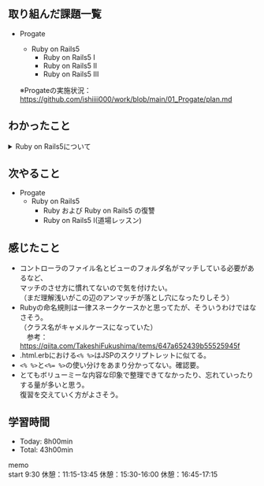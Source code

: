 ## 取り組んだ課題一覧
- Progate
  - Ruby on Rails5
    - Ruby on Rails5 I
    - Ruby on Rails5 II
    - Ruby on Rails5 III

  ※Progateの実施状況：<https://github.com/ishiiii000/work/blob/main/01_Progate/plan.md>

## わかったこと
<details>
<summary>Ruby on Rails5について</summary>

- Railsアプリの準備：`$ rails new tweet_app` ※tweet_appはアプリ名
- サーバー起動：`rails server`
- トップページ作成：`rails generate controller home top`
- html.erbはhtmlみたいなもん<br>
  参考：<https://qiita.com/T_Takahiro18/items/fb7d26a95935ca5b8cc7><br>
  - Rubyスクリプトが埋め込まれたhtmlファイルみたいなもん<br>
  - 最終的にはhtmlに変換されてブラウザで表示される
- コントローラ内のメソッドをアクションと呼ぶ<br>
  ※コントローラ内のアクションは、ブラウザに返すビューをviesフォルダの中から見つけ出す役割を担う。<br>
  　アクションは、コントローラと同じ名前のビューフォルダから、<br>
    アクションと同じ名前のHTMLファイルを探してブラウザに返す。
- ブラウザでページが表示されるまでの流れ；ルーティング → コントローラ → ビュー
- ルーティングはURLに対して、「どのコントローラの、どのアクション」で処理するかを決める「**対応表**」のこと
- ルーティングは「config/routes.rb」に定義される
  ```
  Rails.application.routes.draw do
    get "home/top => "home#top"
  end
  ```
  ※ルーティングに記述されていないURLにはアクセス不可<br>
  ※Springでいうリクエストマッピングと同じ感じに見える
- `rails generate controller home top`でコントローラ + 関連する各種ファイルが可能。<br>
  ※`home`はコントローラ名<br>
  同一コントローラが既に作成済の場合、`rails generate controller home アクション名`はもう使用できない。<br>
  （アクション名を変えても）
- CSSファイルは`app/assets/stylesheets`フォルダに入っている。<br>
  ※`rails generate controller home ...`の実行時に自動生成されている。<br>
  ※sccはCSSを拡張したもので、CSSを効率的に書く文法も使用できる。
- 画像の保存場所：`public`フォルダ配下
  ```
  <img src="/tweets.png"> ※ファイル名の先頭に/が必要
  ```
- `localhost:3000`に対応するルーティングは`get "/" => ...`
- リンク作成時：hrefの中をルーティングのURLにする `<a href="/about">TweetAppとは</a>`
- コントローラは処理単位に分ける ex)`home`、 `posts`
- 一覧ページを作成するときは、`index`というアクション名を使用することが一般的
- `rails generate controller` は `rails g controller` と省略可能
- html.erbファイル中では`<% %>`形式で囲むとhtmlファイル中にRubyのコードを記述できる<br>
  ※erbとはEmbedded Ruby(埋め込みRuby)の略
- 埋め込むRubyコードをブラウザに表示したい場合は`<%= %>`を用いる
- 配列は以下 A は許されるけど、Bは許されなかった。行単位に解釈するスクリプト言語だからと一旦思っている。
  ```
  # A
  posts = [
    "hoge",
    "fuga"
  ]

  # B
  posts = [
    "hoge"
    , "fuga"
  ]
  ```
- 変数定義はビューではなくアクションで行うのが一般的
- ビューで使用する変数をアクションに定義するときは、@を変数名につける
  ```
  def index
    @posts = [
      # elm
    ]
  end
  ```
- テーブル作成の準備：<br>
  マイグレーションファイルと呼ばれる、データベースに変更を指示するためのファイルを作成する。<br>
  ※マイグレーションファイルとは：データベースの設計図。
- 例えば、postsテーブルを作成する場合のコマンド：`rails g model Post content:text`<br>
  ※`Post`はテーブル名 ※コマンドは単数形、作成されるテーブルは複数形`posts`となる。<br>
  ※`content`はカラム名<br>
  ※`text`はデータ型..長い文字列
- マイグレーションファイルは`db/migrate`配下に生成される。
- マイグレーションファイルに基づいて、データベースに変更を反映 `$ rails db:migrate`<br>
  ※コマンドを叩くと、指定カラム以外にも、`id`,`create_at`,`update_at`などもカラムが作成される。
- マイグレーションエラー：Railsでは、データベース未反映のマイグレーションファイルがあるとエラーがでる。
- - Railsにおけるテーブル作成時は、コマンド上はテーブル名を単数形にするが、<br>
  作成されるテーブル名は複数形となる、などはしっかり覚えとておかないと落とし穴になりそう。
- テーブル操作するためには、Modelを用いる。<br>
  ※モデルは`rails g model Post content:text`のコマンドで合わせて生成されている。<br>
  ※モデルのクラスのファイルは`app/model`配下に存在する。<br>
  ※モデルは`ApplicationRecord`を継承している。
- 「**rails console**」はRubyのコードを手軽に実行できる環境
  ※rails consoleを実行するときはターミナルで`$ rails console`<br>
  ※`$ quit`でコンソール終了<br>
  ※コンソールでは変数宣言も可能
- モデルを用いてデータ登録する方法：`post = Post.new(content:"Hello World")` → `post.save`<br>
  ※saveメソッドを使うことができるのはPostモデルがApplicationRecordを継承しているため。
- テーブルからデータ取得<br>
  1件目を取得：`post = Post.first`<br>
  全件を取得：`post = Post.all` ※配列で取得される
- 共通HTMLのまとめかた：<br>
  Railsでは`vies/layouts/application.html.erb`に共通HTMLを書いておくことができる。<br>
  ※`application.html.erb`に書いておくとサイト全体に適用される。
  ※top.html.erbなどの各ビューファイルは`application.html.erb`内の`<%= yield %>`に代入される。
- リンク作成：<br>
  Railsでは`link_to`メソッドを用いると`a`タグを作成できる。
  ```
  <%= link_to("About", "/about") %>
  # htmlではこうなる
  # <a href="/about">About</a>
  ```
- selectっぽい感じで取得： `post = Post.find_by(id=3)`
- URLのパスに変数が含まれる場合のルーディング：
  ```
  get "posts/:id" => "posts#show"
  ```
  ※ルーティングは合致するURLを上から順に探すので、
  `post/:id`は`post/index`よりも下に定義する必要がある。
- リクエストパラメータの取得：
  ```
  def show
    @id = params[:id] # {id: 1} という八種が変数paramsに入っている
  end
  ```
- フォームに入力されたデータを送信するには：
  ```
  <%= form_tag("/posts/create") do %>

    <textarea></textarea>
    <input type="submit" value="投稿">
  <% end %>
  ```
  ※データベース更新するときは、ルーティングのリクエストメソッドはpostになる<br>
   `post "posts/create" => "posts#create"`
- リダイレクト：
  ```
  def create
    redirect_to("/posts/index") # 指定したURLに転送する
  end
  ```
- formの内容をサーバサイドに送るために：
  ```
  <textarea name="content"></textarea>
  # こうするとname属性の値をキーとしたハッシュがRails側に送られる　paramsとして
  ```
- 変数paramsまとめ
  - ① 「:○○」を使ったルーティングのURLから値を取得する
  - ②　「name="○○"」がついたフォームの入力内容を受け取る
- orderメソッド：
  ```
  def index
    @posts = Post.all.order(created_: :desc)
  end
  ```
</details>

## 次やること
- Progate
  - Ruby on Rails5
    - Ruby および Ruby on Rails5 の復讐
    - Ruby on Rails5 I(道場レッスン)

## 感じたこと
- コントローラのファイル名とビューのフォルダ名がマッチしている必要があるなど、<br>
  マッチのさせ方に慣れてないので気を付けたい。<br>
  （まだ理解浅いがこの辺のアンマッチが落とし穴になったりしそう）
- Rubyの命名規則は一律スネークケースかと思ってたが、そういうわけではなさそう。<br>
  （クラス名がキャメルケースになっていた）<br>
　参考：<https://qiita.com/TakeshiFukushima/items/647a652439b55525945f>
- .html.erbにおける`<% %>`はJSPのスクリプトレットに似てる。
- `<% %>`と`<%= %>`の使い分けをあまり分かってない。確認要。
- とてもボリューミーな内容な印象で整理できてなかったり、忘れていったりする量が多いと思う。<br>
  復習を交えていく方がよさそう。

## 学習時間
- Today: 8h00min
- Total: 43h00min

memo<br>
start 9:30
休憩：11:15-13:45
休憩：15:30-16:00
休憩：16:45-17:15

